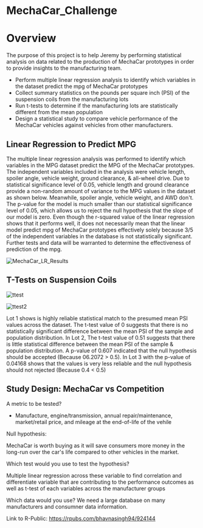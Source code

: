 # MechaCar_Challenge

# Overview
The purpose of this project is to help Jeremy by performing statistical analysis on data related to the production of MechaCar prototypes in order to provide insights to the manufacturing team.

- Perform multiple linear regression analysis to identify which variables in the dataset predict the mpg of MechaCar prototypes
- Collect summary statistics on the pounds per square inch (PSI) of the suspension coils from the manufacturing lots
- Run t-tests to determine if the manufacturing lots are statistically different from the mean population
- Design a statistical study to compare vehicle performance of the MechaCar vehicles against vehicles from other manufacturers. 

## Linear Regression to Predict MPG

The multiple linear regression analysis was performed to identify which variables in the MPG dataset predict the MPG of the MechaCar prototypes. The independent variables included in the analysis were vehicle length, spoiler angle, vehicle weight, ground clearance, & all-wheel drive. 
Due to statistical significance level of 0.05, vehicle length and ground clearance provide a non-random amount of variance to the MPG values in the dataset as shown below. Meanwhile, spoiler angle, vehicle weight, and AWD don't. The p-value for the model is much smaller than our statistical significance level of 0.05, which allows us to reject the null hypothesis that the slope of our model is zero. Even though the r-squared value of the linear regression shows that it performs well, it does not necessarily mean that the linear model predict mpg of MechaCar prototypes effectively solely because 3/5 of the independent variables in the database is not statistically significant. Further tests and data will be warranted to determine the effectiveness of prediction of the mpg.

![MechaCar_LR_Results](https://user-images.githubusercontent.com/98790082/179142725-61f02dc0-8ebd-446e-8507-a225c8afdb60.png)

## T-Tests on Suspension Coils

![ttest](https://user-images.githubusercontent.com/98790082/179144806-f12eb5a5-c93a-47f7-b2ae-4c229b10d6a4.png)

![ttest2](https://user-images.githubusercontent.com/98790082/179144807-8a7b55ec-2b00-4ed6-b392-b74d32edd2d7.png)

Lot 1 shows is highly reliable statistical match to the presumed mean PSI values across the dataset. The t-test value of 0 suggests that there is no statistically significant difference between the mean PSI of the sample and population distribution. In Lot 2, The t-test value of 0.51 suggests that there is little statistical difference between the mean PSI of the sample & population distribution. A p-value of 0.607 indicated that the null hypothesis should be accepted (Because 06.2072 > 0.5). In Lot 3 with the p-value of 0.04168 shows that the values is very less reliable and the null hypothesis should not rejected (Because 0.4 < 0.5)

## Study Design: MechaCar vs Competition

A metric to be tested? 
- Manufacture, engine/transmission, annual repair/maintenance, market/retail price, and mileage at the end-of-life of the vehile

Null hypothesis: 

MechaCar is worth buying as it will save consumers more money in the long-run over the car's life compared to other vehicles in the market.

Which test would you use to test the hypothesis? 

Multiple linear regression across these variable to find correlation and differentiate variable that are contributing to the performance outcomes as well as t-test of each variables across the manufacturer groups

Which data would you use? 
We need a large database on many manufacturers and consumner data information.

Link to R-Public: https://rpubs.com/bhavnasingh94/924144
